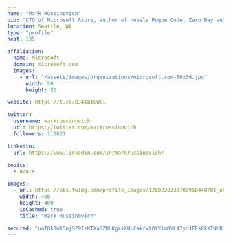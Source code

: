 ```yaml
---
name: "Mark Russinovich"
bio: "CTO of Microsoft Azure, author of novels Rogue Code, Zero Day and Trojan Horse, Windows Internals, Sysinternals utilities."
location: Seattle, WA
type: "profile"
heat: 135

affiliation:
  name: Microsoft
  domain: microsoft.com
  images:
    - url: "/assets/images/organizations/microsoft.com-50x50.jpg"
      width: 50
      height: 50

website: https://t.co/BJ4Ib1CWli

twitter:
  username: markrussinovich
  url: https://twitter.com/markrussinovich
  followers: 115821

linkedin:
  url: https://www.linkedin.com/in/markrussinovich/

topics:
  - Azure

images:
  - url: https://pbs.twimg.com/profile_images/1268228333700968448/8t_oP37O_400x400.jpg
    width: 400
    height: 400
    isCached: true
    title: "Mark Russinovich"

secured: "u4TQk3m15njS29IzKTXaSZRLKgx+XULCakrvXOYYlmRYL47ydJFEsOkXTNcRS6PnL1K16UrB1SA1R0LSVxbnJtJU9U7T6uIPiaCmzdXmLim2QWYzAjk5lDGCzBw/9ssvfQo+STxKrA5ow9yl/zwx2kkEObjZA6BQ7iSSU6UWpuuvZzeG1vPaM+fNXuz3HReCGxPWm+dc/VByLNLgbFEbPYR/ylAoAnp+9p3krxKtaBILc45wSzvvlHXTr+v01N8rOBEruBR3BURw6bFilsRuugE9qm6D7a0KRhAYWgfSYts2hVUDdUza0lYQsJrB0Mq2FHKZBC7cNzBNvD2c2KHUkH/ZgDf31/u37tGIaP6sZ1Z4X2TMXjJNcge/v6oDSAEcXSxvFsZrbhDXLTnDpPwqo59+R7xQ4By1jQGPQ78AczU=;7BsPVek8xalaseL71BvGdA=="
---
```


